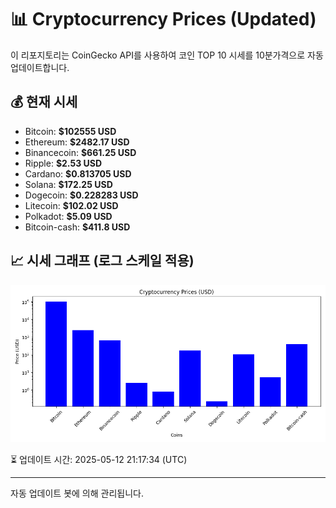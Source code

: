 
# 📊 Cryptocurrency Prices (Updated)

이 리포지토리는 CoinGecko API를 사용하여 코인 TOP 10 시세를 10분가격으로 자동 업데이트합니다.

## 💰 현재 시세
- Bitcoin: **$102555 USD**
- Ethereum: **$2482.17 USD**
- Binancecoin: **$661.25 USD**
- Ripple: **$2.53 USD**
- Cardano: **$0.813705 USD**
- Solana: **$172.25 USD**
- Dogecoin: **$0.228283 USD**
- Litecoin: **$102.02 USD**
- Polkadot: **$5.09 USD**
- Bitcoin-cash: **$411.8 USD**

## 📈 시세 그래프 (로그 스케일 적용)
![Crypto Prices](crypto_prices.png)

⏳ 업데이트 시간: 2025-05-12 21:17:34 (UTC)

---
자동 업데이트 봇에 의해 관리됩니다.
